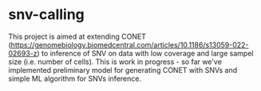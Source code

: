 # snv-calling
This project is aimed at extending CONET (https://genomebiology.biomedcentral.com/articles/10.1186/s13059-022-02693-z)
to inference of SNV on data with low coverage and large sampel size (i.e. number of cells). This is work in progress - so far we've implemented preliminary model for generating CONET with SNVs 
and simple ML algorithm for SNVs inference.